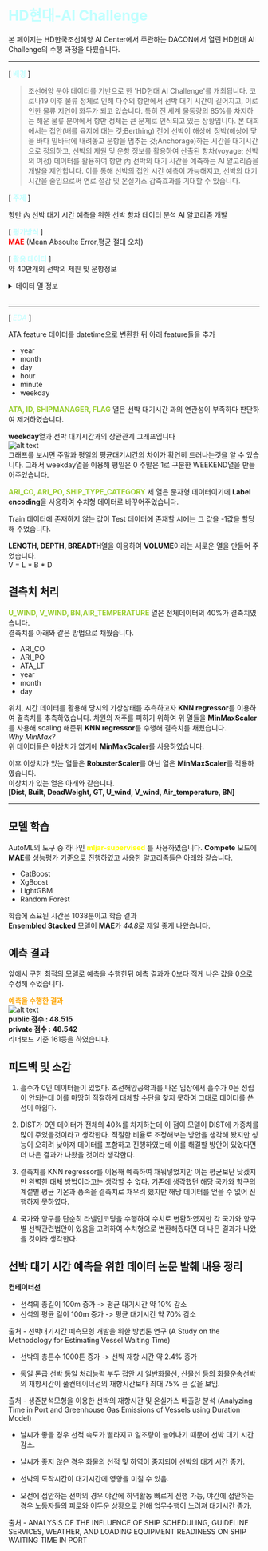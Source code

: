 # <span style="color:#C0FFFF"> HD현대-AI Challenge </span>
본 페이지는 HD한국조선해양 AI Center에서 주관하는 DACON에서 열린 HD현대 AI Challenge의 수행 과정을 다뤘습니다. 
***
[<span style="color:C0FFFF"> **배경** </span>]    
>조선해양 분야 데이터를 기반으로 한 'HD현대 AI Challenge'를 개최됩니다.
코로나19 이후 물류 정체로 인해 다수의 항만에서 선박 대기 시간이 길어지고, 이로 인한 물류 지연이 화두가 되고 있습니다. 
특히 전 세계 물동량의 85%를 차지하는 해운 물류 분야에서 항만 정체는 큰 문제로 인식되고 있는 상황입니다. 
본 대회에서는 접안(배를 육지에 대는 것;Berthing) 전에 선박이 해상에 정박(해상에 닻을 바다 밑바닥에 내려놓고 운항을 멈추는 것;Anchorage)하는 시간을 대기시간으로 정의하고, 선박의 제원 및 운항 정보를 활용하여 산출된 항차(voyage; 선박의 여정) 데이터를 활용하여 항만 內 선박의 대기 시간을 예측하는 AI 알고리즘을 개발을 제안합니다.
이를 통해 선박의 접안 시간 예측이 가능해지고, 선박의 대기시간을 줄임으로써 연료 절감 및 온실가스 감축효과를 기대할 수 있습니다.

[<span style="color:C0FFFF"> **주제** </span>] 

항만 內 선박 대기 시간 예측을 위한 선박 항차 데이터 분석 AI 알고리즘 개발

[<span style="color:C0FFFF"> **평가방식** </span>]   
<span style="color:red"> **MAE** </span>(Mean Absoulte Error,평균 절대 오차)

[<span style="color:C0FFFF"> **활용 데이터** </span>]    
약 40만개의 선박의 제원 및 운항정보
<details>
<summary>데이터 열 정보</summary>
<div markdown="1">

| 열 | 의미 | 단위 |
|---|:---:|---:|
| `ARI_CO` | 도착항의 소속국가(도착항 앞 2글자) |  |
| `ARI_PO` | 도착항의 항구명(도착항 뒤 글자) |  |
| `SHIP_TYPE_CATEGORY` | 선종 5대 선종으로 분류 |  |
| `DIST` | 정박지(ber_port)와 접안지 사이의 거리 | `km` |
| `ATA` | anc_port에 도착한 시점의 utc. 실제 정박 시각(Actual Time of Arrival)	 |  |
| `ID` |    선박식별 일련번호 |  |
| `BREADTH`  | 선박의 폭   | `m` |
| `BUILT`|	선박의 연령	year | |
|`DEADWEIGHT` |	선박의 재화중량톤수 |	`ton`|
|`DEPTH`|선박의 깊이|`m`|
|`DRAUGHT`|	흘수 높이|	`m`|
|`GT`|	용적톤수(Gross Tonnage)값|	`GT(m^3)`|
|`LENGTH`|	선박의 길이|	`m`|
|`SHIPMANAGER`|	선박 소유주|	|
|`FLAG`|	선박의 국적	|
|`U_WIND`|	풍향 u벡터	|`m/s`|
|`V_WIND`|	풍향 v벡터	|`m/s`|
|`AIR_TEMPERATURE`|	기온	|`ºC`|
|`BN`|	보퍼트 풍력 계급|	
|`ATA_LT`|	anc_port에 도착한 시점의 현지 정박 시각(Local Time of Arrival)| `H`|
|`PORT_SIZE`|	접안지 폴리곤 영역의 크기|	`km^2`|
|`CI_HOUR`|	대기시간	|`hour`|

</div>
</details>

<br>

* * * 

[<span style="color:C0FFFF"> *EDA* </span>] 


ATA feature 데이터를 datetime으로 변환한 뒤 아래 feature들을 추가       
- year
- month
- day
- hour
- minute
- weekday

<span style="color:yellowgreen"> **ATA, ID, SHIPMANAGER, FLAG**  </span>열은 선박 대기시간 과의 연관성이 부족하다 판단하여 제거하였습니다.

**weekday**열과 선박 대기시간과의 상관관계 그래프입니다    
![alt text](image/image.png)    
그래프를 보시면 주말과 평일의 평균대기시간의 차이가 확연히 드러나는것을 알 수 있습니다.
그래서 weekday열을 이용해 평일은 0 주말은 1로 구분한 WEEKEND열을 만들어주었습니다.

<span style="color:yellowgreen"> **ARI_CO, ARI_PO, SHIP_TYPE_CATEGORY** </span> 세 열은 문자형 데이터이기에
**Label encoding**을 사용하여 수치형 데이터로 바꾸어주었습니다.

Train 데이터에 존재하지 않는 값이 Test 데이터에 존재할 시에는 그 값을 -1값을 할당해 주었습니다.

**LENGTH, DEPTH, BREADTH**열을 이용하여 **VOLUME**이라는 새로운 열을 만들어 주었습니다.       
V = L * B * D

## 결측치 처리 ##      

<span style="color:yellowgreen"> **U_WIND, V_WIND, BN,AIR_TEMPERATURE** </span> 열은 전체데이터의 40%가 결측치였습니다.     
결측치를 아래와 같은 방법으로 채웠습니다.
- ARI_CO
- ARI_PO
- ATA_LT
- year
- month
- day       

위치, 시간 데이터를 활용해 당시의 기상상태를 추측하고자 **KNN regressor**를 이용하여 결측치를 추측하였습니다.
차원의 저주를 피하기 위하여 위 열들을 **MinMaxScaler**를 사용해 scaling 해준뒤 **KNN regressor**를 수행해 결측치를 채웠습니다.        
*Why MinMax?*     
위 데이터들은 이상치가 없기에 **MinMaxScaler**를 사용하였습니다.

이후 이상치가 있는 열들은 **RobusterScaler**를 아닌 열은 **MinMaxScaler**를 적용하였습니다.     
이상치가 있는 열은 아래와 같습니다.     
**[Dist, Built, DeadWeight, GT, U_wind, V_wind, Air_temperature, BN]**      

** **
## 모델 학습 ##
AutoML의 도구 중 하나인 <span style="color:yellow"> **mljar-supervised** </span>를 사용하였습니다.
**Compete** 모드에 **MAE**를 성능평가 기준으로 진행하였고 사용한 알고리즘들은 아래와 같습니다.
- CatBoost
- XgBoost
- LightGBM
- Random Forest     

학습에 소요된 시간은 1038분이고 학습 결과       
**Ensembled Stacked** 모델이 **MAE**가 *44.8*로 제일 좋게 나왔습니다.


## 예측 결과 ##
앞에서 구한 최적의 모델로 예측을 수행한뒤 예측 결과가 0보다 적게 나온 값을 0으로 수정해 주었습니다.  

<span style="color:orange"> **예측을 수행한 결과** </span>      
![alt text](image/image-3.png)       
**public 점수 : 48.515**     
**private 점수 : 48.542**       
리더보드 기준 161등을 하였습니다.

## 피드백 및 소감 ##
1. 흘수가 0인 데이터들이 있었다. 조선해양공학과를 나온 입장에서 흘수가 0은 성립이 안되는데 이를 마땅히 적절하게 대체할 수단을 찾지 못하여 그대로 데이터를 쓴 점이 아쉽다.

2. DIST가 0인 데이터가 전체의 40%를 차지하는데 이 점이 모델이 DIST에 가중치를 많이 주었을것이라고 생각한다. 적절한 비율로 조정해보는 방안을 생각해 봤지만 성능이 오히려 낮아져 데이터를 포함하고 진행하였는데 이를 해결할 방안이 있었다면 더 나은 결과가 나왔을 것이라 생각한다.

3. 결측치를 KNN regressor를 이용해 예측하여 채워넣었지만 이는 평균보단 낫겠지만 완벽한 대체 방법이라고는 생각할 수 없다. 기존에 생각했던 해당 국가와 항구의 계절별 평균 기온과 풍속을 결측치로 채우려 했지만 해당 데이터를 얻을 수 없어 진행하지 못하였다.

4. 국가와 항구를 단순히 라벨인코딩을 수행하여 수치로 변환하였지만
각 국가와 항구별 선박관련법안이 있음을 고려하여 수치형으로 변환해줬다면 더 나은 결과가 나왔을 것이라 생각한다.

## 선박 대기 시간 예측을 위한 데이터 논문 발췌 내용 정리 ##

**컨테이너선**

- 선석의 총길이 100m 증가 -> 평균 대기시간 약 10% 감소
- 선석의 평균 길이 100m 증가 -> 평균 대기시간 약 70% 감소

출처 - 선박대기시간 예측모형 개발을 위한 방법론 연구 (A Study on the Methodology for Estimating Vessel Waiting Time)

- 선박의 총톤수 1000톤 증가 -> 선박 재항 시간 약 2.4% 증가

- 동일 톤급 선박 동일 처리능력 부두 접안 시 일반화물선, 산물선 등의 화물운송선박의 재항시간이 풀컨테이너선의 재항시간보다 최대 75% 큰 값을 보임.

출처 - 생존분석모형을 이용한 선박의 재항시간 및 온실가스 배출량 분석 (Analyzing Time in Port and Greenhouse Gas Emissions of Vessels using Duration Model)

- 날씨가 좋을 경우 선적 속도가 빨라지고 일조량이 늘어나기 때문에 선박 대기 시간 감소.

- 날씨가 좋지 않은 경우 화물의 선적 및 하역이 중지되어 선박의 대기 시간 증가.

- 선박의 도착시간이 대기시간에 영향을 미칠 수 있음.

- 오전에 접안하는 선박의 경우 야간에 하역활동 빠르게 진행 가능, 야간에 접안하는 경우 노동자들의 피로와 어두운 상황으로 인해 업무수행이 느려져 대기시간 증가.

출처 - ANALYSIS OF THE INFLUENCE OF SHIP SCHEDULING, GUIDELINE SERVICES, WEATHER, AND LOADING EQUIPMENT READINESS ON SHIP WAITING TIME IN PORT

